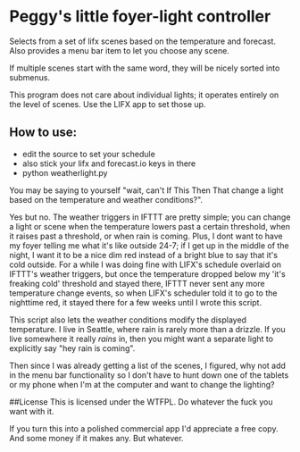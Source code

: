 # Peggy's little foyer-light controller

Selects from a set of lifx scenes based on the temperature and forecast.
Also provides a menu bar item to let you choose any scene.

If multiple scenes start with the same word, they will be nicely sorted into submenus.

This program does not care about individual lights; it operates entirely on the level of scenes. Use the LIFX app to set those up.

## How to use:
* edit the source to set your schedule
* also stick your lifx and forecast.io keys in there
* python weatherlight.py

You may be saying to yourself "wait, can't If This Then That change a light based on the temperature and weather conditions?".

Yes but no. The weather triggers in IFTTT are pretty simple; you can change a light or scene when the temperature lowers past a certain threshold, when it raises past a threshold, or when rain is coming. Plus, I dont want to have my foyer telling me what it's like outside 24-7; if I get up in the middle of the night, I want it to be a nice dim red instead of a bright blue to say that it's cold outside. For a while I was doing fine with LIFX's schedule overlaid on IFTTT's weather triggers, but once the temperature dropped below my 'it's freaking cold' threshold and stayed there, IFTTT never sent any more temperature change events, so when LIFX's scheduler told it to go to the nighttime red, it stayed there for a few weeks until I wrote this script.

This script also lets the weather conditions modify the displayed temperature. I live in Seattle, where rain is rarely more than a drizzle. If you live somewhere it really *rains* in, then you might want a separate light to explicitly say "hey rain is coming".

Then since I was already getting a list of the scenes, I figured, why not add in the menu bar functionality so I don't have to hunt down one of the tablets or my phone when I'm at the computer and want to change the lighting?

##License
This is licensed under the WTFPL. Do whatever the fuck you want with it.

If you turn this into a polished commercial app I'd appreciate a free copy. And some money if it makes any. But whatever.
